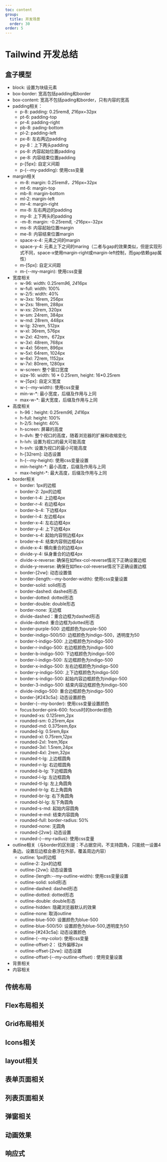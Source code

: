 ```yaml
---
toc: content
group: 
  title: 开发场景
  order: 30
order: 5
---
```

# Tailwind 开发总结
## 盒子模型
- block: 设置为块级元素
- box-border: 宽高包括padding和border
- box-content: 宽高不包括pading和border，只有内容的宽高
- padding相关：
  - p-8: padding: 0.25rem*8, 2*16px=32px
  - pt-6: padding-top
  - pr-4: padding-right
  - pb-8: pading-bottom
  - pl-2: padding-left
  - px-8: 左右两边padding
  - py-8：上下两头padding
  - ps-8: 内容起始位置padding
  - pe-8: 内容结束位置padding
  - p-[5px]: 自定义间距
  - p-(--my-padding): 使用css变量
- margin相关
  - m-8: margin: 0.25rem*8，2*16px=32px
  - mt-6: margin-top
  - mb-8: margin-bottom
  - ml-2: margin-left
  - mr-4: margin-right
  - mx-8: 左右两边的padding
  - my-8: 上下两头的padding
  - -m-8: margin: -0.25rem*8, -2*16px=-32px
  - ms-8: 内容起始位置margin
  - me-8: 内容结束位置margin
  - space-x-4: 元素之间的margin
  - space-y-4: 元素上下之间的maring（二者与gap的效果类似，但是实现形式不同，space-x使用margin-right或margin-left控制，而gap依赖gap属性）
  - m-[5px]: 自定义间距
  - m-(--my-margin): 使用css变量
- 宽度相关
  - w-96: width: 0.25rem*96, 24*16px
  - w-full: width: 100%
  - w-2/5: width: 40%
  - w-3xs: 16rem, 256px
  - w-2xs: 18rem, 288px
  - w-xs: 20rem, 320px
  - w-sm: 24rem, 384px
  - w-md: 28rem, 448px
  - w-lg: 32rem, 512px
  - w-xl: 36rem, 576px
  - w-2xl: 42rem，672px
  - w-3xl: 48rem, 768px
  - w-4xl: 56rem, 896px
  - w-5xl: 64rem, 1024px
  - w-6xl: 72rem, 1152px
  - w-7xl: 80rem, 1280px
  - w-screen: 整个窗口宽度
  - size-16: width: 16 * 0.25rem, height: 16*0.25rem
  - w-[5px]: 自定义宽度
  - w-(--my-width): 使用css变量
  - min-w-*: 最小宽度，后缀及作用与上同
  - max-w-*: 最大宽度，后缀及作用与上同
- 高度相关
  - h-96：height: 0.25rem*96, 24*16px
  - h-full: height: 100%
  - h-2/5: height: 40%
  - h-screen: 屏幕的高度
  - h-dvh: 整个视口的高度，随着浏览器的扩展和收缩变化
  - h-lvh: 设置为视口的最大可能高度
  - h-svh: 设置为视口的最小可能高度
  - h-[32rem]: 动态设置
  - h-(--my-height): 使用css变量设置
  - min-height-*: 最小高度，后缀及作用与上同
  - max-height-*: 最大高度，后缀及作用与上同
- border相关
  - border: 1px的边框
  - border-2: 2px的边框
  - border-t-4: 上边框4px
  - border-r-4: 右边框4px
  - border-b-4: 下边框4px
  - border-l-4: 左边框4px
  - border-x-4: 左右边框4px
  - border-y-4: 上下边框4px
  - border-s-4: 起始内容侧边框4px
  - broder-e-4: 结束内容侧边框4px
  - divide-x-4: 横向重合的边框4px
  - divide-y-4: 纵身重合的边框4px
  - divide-x-reverse: 确保在如flex-col-reverse情况下正确设置边框
  - divide-y-reverse: 确保在如flex-col-reverse情况下正确设置边框
  - border-[2vw]: 动态设置值
  - border-(length:--my-border-width): 使用css变量设置
  - border-solid: solid形态
  - border-dashed: dashed形态
  - border-dotted: dotted形态
  - border-double: double形态
  - border-none: 无边框
  - divide-dashed：重合边框为dashed形态
  - divide-dotted: 重合边框为dotted形态
  - border-purple-500: 边框颜色为purple-500
  - border-indigo-500/50: 边框颜色为indigo-500，透明度为50
  - border-t-indigo-500: 上边框颜色为indigo-500
  - border-r-indigo-500: 右边框颜色为indigo-500
  - border-b-indigo-500: 下边框颜色为indigo-500
  - border-l-indigo-500: 左边框颜色为indigo-500
  - border-x-indigo-500: 左右边框颜色为indigo-500
  - border-y-indigo-500: 上下边框颜色为indigo-500
  - border-s-indigo-500: 起始内容边框颜色为indigo-500
  - border-3-indigo-500: 结束内容边框颜色为indigo-500
  - divide-indigo-500: 重合边框颜色为indigo-500
  - border-[#243c5a]: 动态设置颜色
  - border-(--my-border): 使用css变量设置颜色
  - focus:border-pink-600: focus时的border颜色
  - rounded-xs: 0.125rem,2px
  - rounded-sm: 0.25rem,4px
  - rounded-md: 0.375rem,6px
  - rounded-lg: 0.5rem,8px
  - rounded-xl: 0.75rem,12px
  - rounded-2xl: 1rem,16px
  - rounded-3xl: 1.5rem,24px
  - rounded-4xl: 2rem,32px
  - rounded-t-lg: 上边框圆角
  - rounded-r-lg: 右边框圆角
  - rounded-b-lg: 下边框圆角
  - rounded-l-lg: 左边框圆角
  - rounded-tl-lg: 左上角圆角
  - rounded-tr-lg: 右上角圆角
  - rounded-br-lg: 右下角圆角
  - rounded-bl-lg: 左下角圆角
  - rounded-s-md: 起始内容圆角
  - rounded-e-md: 结束内容圆角
  - rounded-full: border-radius: 50%
  - rounded-none: 无圆角
  - rounded-[2vw]: 动态设置
  - rounded-(--my-radius): 使用css变量
- outline相关（与border的区别是：不占据空间，不支持圆角，只能统一设置4条边。设置后边框会悬浮在外部，覆盖周边内容）
  - outline: 1px的边框
  - outline-2: 2px的边框
  - outline-[2vw]: 动态设置值
  - outline-(length:--my-outline-width): 使用css变量设置
  - outline-solid: solid形态
  - outline-dashed: dashed形态
  - outline-dotted: dotted形态
  - outline-double: double形态
  - outline-hidden: 隐藏浏览器默认的效果
  - outline-none: 取消outline
  - outline-blue-500: 设置颜色为blue-500
  - outline-blue-500/50: 设置颜色为blue-500,透明度为50
  - outline-[#243c5a]: 动态设置颜色
  - outline-(--my-color): 使用css变量
  - outline-offset-2： 往外偏移2px
  - outline-offset-[2vw]: 动态设置
  - outline-offset-(--my-outline-offset) : 使用变量设置
- 背景相关
- 内容相关
## 传统布局

## Flex布局相关

## Grid布局相关

## Icons相关

## layout相关

## 表单页面相关

## 列表页面相关

## 弹窗相关

## 动画效果

## 响应式